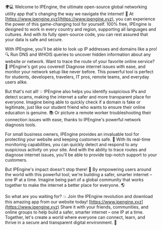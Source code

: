 🌍💻 Welcome to IPEngine, the ultimate open-source global networking utility app that's changing the way we navigate the internet! 🔭 At [https://www.ipengine.xyz](https://www.ipengine.xyz), you can experience the power of this game-changing tool for yourself. 100% free, IPEngine is designed to work in every country and region, supporting all languages and cultures. And with its fully open-source code, you can rest assured that your data is safe and secure.

With IPEngine, you'll be able to look up IP addresses and domains like a pro! 🔍 Run DNS and WHOIS queries to uncover hidden information about any website or network. Want to trace the route of your favorite online service? 📍 IPEngine's got you covered! Diagnose internet issues with ease, and monitor your network setup like never before. This powerful tool is perfect for students, developers, travelers, IT pros, remote teams, and everyday users alike.

But that's not all! 💡 IPEngine also helps you identify suspicious IPs and detect scams, making the internet a safer and more transparent place for everyone. Imagine being able to quickly check if a domain is fake or legitimate, just like our student friend who wants to ensure their online education is genuine. 📚 Or picture a remote worker troubleshooting their connection issues with ease, thanks to IPEngine's powerful network diagnosis tools.

For small business owners, IPEngine provides an invaluable tool for protecting your website and keeping customers safe. 💸 With its real-time monitoring capabilities, you can quickly detect and respond to any suspicious activity on your site. And with the ability to trace routes and diagnose internet issues, you'll be able to provide top-notch support to your customers.

But IPEngine's impact doesn't stop there! 🌟 By empowering users around the world with this powerful tool, we're building a safer, smarter internet – one IP at a time. Imagine being part of a global community that works together to make the internet a better place for everyone. 🌎

So what are you waiting for? 💥 Join the IPEngine revolution and download this amazing app from our website today! [https://www.ipengine.xyz](https://www.ipengine.xyz) Share it with your friends, communities, and online groups to help build a safer, smarter internet – one IP at a time. Together, let's create a world where everyone can connect, learn, and thrive in a secure and transparent digital environment. 🌈